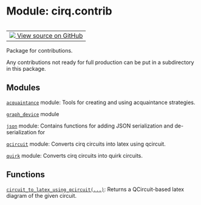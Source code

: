 <div itemscope itemtype="http://developers.google.com/ReferenceObject">
<meta itemprop="name" content="cirq.contrib" />
<meta itemprop="path" content="Stable" />
</div>

# Module: cirq.contrib

<!-- Insert buttons and diff -->

<table class="tfo-notebook-buttons tfo-api" align="left">

<td>
  <a target="_blank" href="https://github.com/quantumlib/cirq/tree/master/cirq/contrib/__init__.py">
    <img src="https://www.tensorflow.org/images/GitHub-Mark-32px.png" />
    View source on GitHub
  </a>
</td>
</table>



Package for contributions.


Any contributions not ready for full production can be put in a subdirectory in
this package.

## Modules

[`acquaintance`](../cirq/contrib/acquaintance.md) module: Tools for creating and using acquaintance strategies.

[`graph_device`](../cirq/contrib/graph_device.md) module

[`json`](../cirq/contrib/json.md) module: Contains functions for adding JSON serialization and de-serialization for

[`qcircuit`](../cirq/contrib/qcircuit.md) module: Converts cirq circuits into latex using qcircuit.

[`quirk`](../cirq/contrib/quirk.md) module: Converts cirq circuits into quirk circuits.

## Functions

[`circuit_to_latex_using_qcircuit(...)`](../cirq/contrib/circuit_to_latex_using_qcircuit.md): Returns a QCircuit-based latex diagram of the given circuit.

